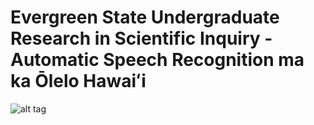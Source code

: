 # Evergreen State Undergraduate Research in Scientific Inquiry - Automatic Speech Recognition ma ka Ōlelo Hawaiʻi

![alt tag](https://raw.github.com/kahea/esursi-asr-oh/master/screencap10-02.png)
